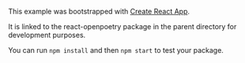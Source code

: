 This example was bootstrapped with [Create React App](https://github.com/facebook/create-react-app).

It is linked to the react-openpoetry package in the parent directory for development purposes.

You can run `npm install` and then `npm start` to test your package.
